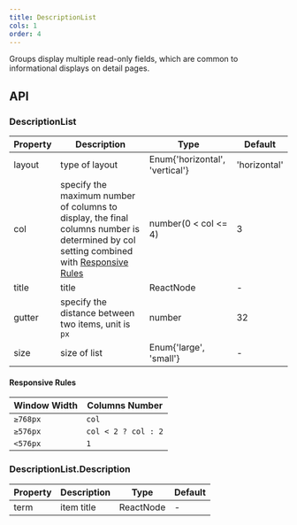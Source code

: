 ```yaml
---
title: DescriptionList
cols: 1
order: 4
---
```


Groups display multiple read-only fields, which are common to informational displays on detail pages.

## API

### DescriptionList

| Property | Description | Type | Default |
| --- | --- | --- | --- |
| layout | type of layout | Enum{'horizontal', 'vertical'} | 'horizontal' |
| col | specify the maximum number of columns to display, the final columns number is determined by col setting combined with [Responsive Rules](/components/DescriptionList#Responsive-Rules) | number(0 < col <= 4) | 3 |
| title | title | ReactNode | - |
| gutter | specify the distance between two items, unit is `px` | number | 32 |
| size | size of list | Enum{'large', 'small'} | - |

#### Responsive Rules

| Window Width | Columns Number      |
| ------------ | ------------------- |
| `≥768px`     | `col`               |
| `≥576px`     | `col < 2 ? col : 2` |
| `<576px`     | `1`                 |

### DescriptionList.Description

| Property | Description | Type      | Default |
| -------- | ----------- | --------- | ------- |
| term     | item title  | ReactNode | -       |
